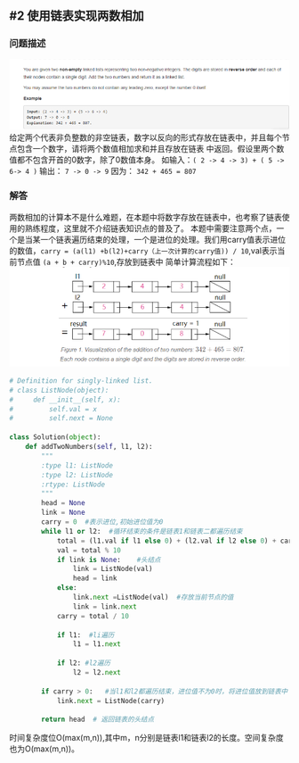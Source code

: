## #2 使用链表实现两数相加
### 问题描述
![](addTwoNumbers.png)
给定两个代表非负整数的非空链表，数字以反向的形式存放在链表中，并且每个节点包含一个数字，请将两个数值相加求和并且存放在链表
中返回。假设里两个数值都不包含开首的0数字，除了0数值本身。
如输入：`( 2 -> 4 -> 3) + ( 5 -> 6-> 4 )`
输出： ` 7 -> 0 -> 9 `
因为： `342 + 465 = 807`

### 解答
两数相加的计算本不是什么难题，在本题中将数字存放在链表中，也考察了链表使用的熟练程度，这里就不介绍链表知识点的普及了。
本题中需要注意两个点，一个是当某一个链表遍历结束的处理，一个是进位的处理。我们用carry值表示进位的数值，`carry = (a(l1)
+b(l2)+carry（上一次计算的carry值)) / 10`,val表示当前节点值 `(a + b + carry)%10`,存放到链表中
简单计算流程如下：
 ![](flow.png)
 
```python
# Definition for singly-linked list.
# class ListNode(object):
#     def __init__(self, x):
#         self.val = x
#         self.next = None

class Solution(object):
    def addTwoNumbers(self, l1, l2):
        """
        :type l1: ListNode
        :type l2: ListNode
        :rtype: ListNode
        """
        head = None
        link = None
        carry = 0  #表示进位,初始进位值为0
        while l1 or l2:  #循环结束的条件是链表1和链表二都遍历结束
            total = (l1.val if l1 else 0) + (l2.val if l2 else 0) + carry
            val = total % 10
            if link is None:    #头结点
                link = ListNode(val)
                head = link
            else:
                link.next =ListNode(val)  #存放当前节点的值
                link = link.next
            carry = total / 10

            if l1:  #li遍历
                l1 = l1.next

            if l2: #l2遍历
                l2 = l2.next
                
        if carry > 0:   #当l1和l2都遍历结束，进位值不为0时，将进位值放到链表中
            link.next = ListNode(carry)

        return head  # 返回链表的头结点
```
时间复杂度位O(max(m,n)),其中m，n分别是链表l1和链表l2的长度。空间复杂度也为O(max(m,n))。